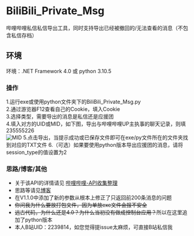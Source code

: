 # BiliBili_Private_Msg
哔哩哔哩私信私信导出工具，同时支持导出已经被撤回的/无法查看的消息（不包含私信存档）

## 环境
环境：.NET Framework 4.0  或 python 3.10.5<br />

### 操作
 1.运行exe或使用python文件夹下的BiliBili_Private_Msg.py<br />
 2.通过游览器F12查看自己的Cookie，填入Cookie<br />
 3.选择类型，需要导出的消息是私信还是应援团<br />
 4.填入对方的UID或MID，如下图，导出与哔哩哔哩UP主执事的聊天记录，则填235555226<br />
![MID](https://www.z4a.net/images/2022/06/03/QQ20220603000417.png)
 5.点击导出，当提示成功或已保存文件即可在exe/py文件所在的文件夹找到对应的TXT文件
 6.（可选）如果要使用python版本导出应援团的消息，请将session_type的值设置为2
### 思路/博客/其他
* 关于该API的详情请见 [哔哩哔哩-API收集整理](https://github.com/SocialSisterYi/bilibili-API-collect/blob/master/docs/message/private_msg.md)
* 思路等请见[博客](https://hd80606b.com/bilibili-message/)<br />
* 在V1.1.0中添加了新的参数从根本上修正了只返回前200条消息的问题
* ~~你问我为什么要放打包文件，因为单放exe文件会报不安全~~
* ~~远古代码，为什么还是4.0？为什么当初没有做成控制台应用？~~所以在这里追加了python版本
* 本人B站UID：2239814，如您觉得提issue太麻烦，可直接B站私信我
